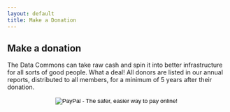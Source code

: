 ```yaml
---
layout: default
title: Make a Donation
---
```


<div class="section">

<h2>Make a donation</h2>

<p>
The Data Commons can take raw cash and spin it into better
infrastructure for all sorts of good people.  What a deal!
All donors are listed in our annual reports, distributed to all
members, for a minimum of 5 years after their donation.
</p>

<div style="text-align: center;">
<form action="https://www.paypal.com/cgi-bin/webscr" method="post" target="_top">
<input type="hidden" name="cmd" value="_s-xclick">
<input type="hidden" name="hosted_button_id" value="AR23SZMAMLVVN">
<input type="image" src="https://www.paypalobjects.com/en_US/i/btn/btn_donateCC_LG.gif" border="0" name="submit" alt="PayPal - The safer, easier way to pay online!">
<img alt="" border="0" src="https://www.paypalobjects.com/en_US/i/scr/pixel.gif" width="1" height="1">
</form>
</div>

</div>
